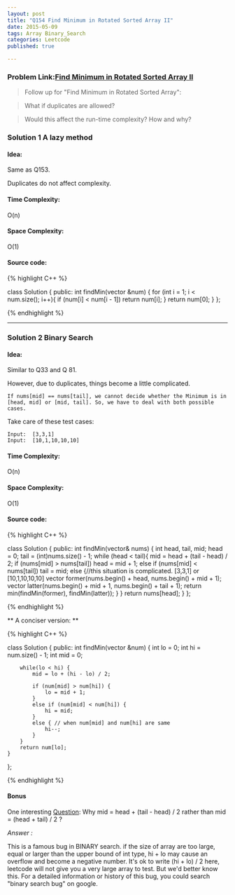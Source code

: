 ```yaml
---
layout: post
title: "Q154 Find Minimum in Rotated Sorted Array II"
date: 2015-05-09
tags: Array Binary_Search
categories: Leetcode
published: true

---
```


### Problem Link:[Find Minimum in Rotated Sorted Array II](https://leetcode.com/problems/find-minimum-in-rotated-sorted-array-ii/) 

>Follow up for "Find Minimum in Rotated Sorted Array":

>What if duplicates are allowed?

>Would this affect the run-time complexity? How and why?


### Solution 1 A lazy method

#### Idea:

Same as Q153. 

Duplicates do not affect complexity.

#### Time Complexity:
O(n)

#### Space Complexity:
O(1)

#### Source code:
{% highlight C++ %}

class Solution {
public:
    int findMin(vector<int> &num) {
        for (int i = 1; i < num.size(); i++){
            if (num[i] < num[i - 1])
                return num[i];
        }
        return num[0];
    }
};

{% endhighlight %}

---

### Solution 2 Binary Search

#### Idea:

Similar to Q33 and Q 81.

However, due to duplicates, things become a little complicated.

    If nums[mid] == nums[tail], we cannot decide whether the Minimum is in [head, mid] or [mid, tail]. So, we have to deal with both possible cases.

Take care of these test cases:

    Input:	[3,3,1]
    Input:	[10,1,10,10,10]


#### Time Complexity:

O(n)

#### Space Complexity:

O(1)

#### Source code:

{% highlight C++ %}

class Solution {
public:
    int findMin(vector<int>& nums) {
        int head, tail, mid;
        head = 0;
        tail = (int)nums.size() - 1;
        while (head < tail){
            mid = head + (tail - head) / 2;
            if (nums[mid] > nums[tail])
                head = mid + 1;
            else if (nums[mid] < nums[tail])
                tail = mid;
            else {//this situation is complicated. [3,3,1] or [10,1,10,10,10]
                vector<int> former(nums.begin() + head, nums.begin() + mid + 1);
                vector<int> latter(nums.begin() + mid + 1, nums.begin() + tail + 1);
                return min(findMin(former), findMin(latter));
            }
        }
        return nums[head];
    }
};

{% endhighlight %}

** A conciser version: **

{% highlight C++ %}

class Solution {
public:
    int findMin(vector<int> &num) {
        int lo = 0;
        int hi = num.size() - 1;
        int mid = 0;

        while(lo < hi) {
            mid = lo + (hi - lo) / 2;

            if (num[mid] > num[hi]) {
                lo = mid + 1;
            }
            else if (num[mid] < num[hi]) {
                hi = mid;
            }
            else { // when num[mid] and num[hi] are same
                hi--;
            }
        }
        return num[lo];
    }
};

{% endhighlight %}

#### Bonus

One interesting [Question]: Why mid = head + (tail - head) / 2 rather than mid = (head + tail) / 2 ?

_Answer :_

This is a famous bug in BINARY search. if the size of array are too large, equal or larger than the upper bound of int type, hi + lo may cause an overflow and become a negative number. It's ok to write (hi + lo) / 2 here, leetcode will not give you a very large array to test. But we'd better know this. For a detailed information or history of this bug, you could search "binary search bug" on google.

[Question]: (https://leetcode.com/discuss/19746/my-pretty-simple-code-to-solve-it)